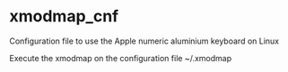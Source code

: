 xmodmap_cnf
===========

Configuration file to use the Apple numeric aluminium keyboard on Linux

Execute the xmodmap on the configuration file ~/.xmodmap 
